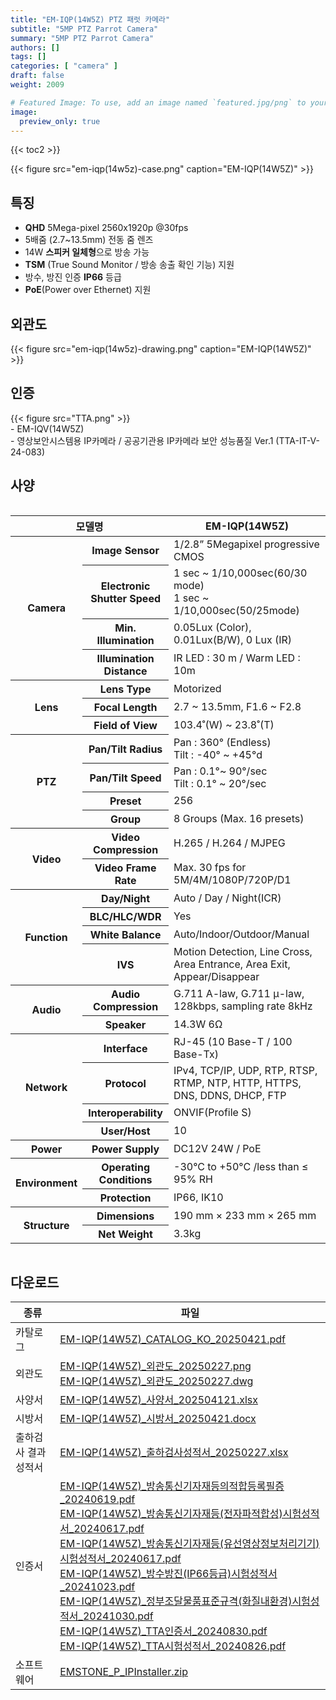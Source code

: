 ```yaml
---
title: "EM-IQP(14W5Z) PTZ 패럿 카메라"
subtitle: "5MP PTZ Parrot Camera"
summary: "5MP PTZ Parrot Camera"
authors: []
tags: []
categories: [ "camera" ]
draft: false
weight: 2009

# Featured Image: To use, add an image named `featured.jpg/png` to your page's folder.
image:
  preview_only: true
---
```


{{< toc2 >}}

<div class="container">
<div class="row justify-content-center align-items-center">
<div class="col-sm-8">

{{< figure src="em-iqp(14w5z)-case.png" caption="EM-IQP(14W5Z)" >}}

</div>
</div>
</div>

<div class="container">
<div class="row justify-content-center">
<div class="col-sm-8 pl-0">

## 특징

- **QHD** 5Mega-pixel 2560x1920p @30fps
- 5배줌 (2.7~13.5mm) 전동 줌 렌즈
- 14W **스피커 일체형**으로 방송 가능
- **TSM** (True Sound Monitor / 방송 송출 확인 기능) 지원
- 방수, 방진 인증 **IP66** 등급
- **PoE**(Power over Ethernet) 지원

</div>
<div class="col-sm-4 pl-0">

## 외관도

{{< figure src="em-iqp(14w5z)-drawing.png" caption="EM-IQP(14W5Z)" >}}

</div>
</div>
</div>

## 인증
<div class="container">
<div class="row align-items-top">
<div class="col-sm-1">
{{< figure src="TTA.png" >}} 
</div>
<div class="col-sm-11">
- EM-IQV(14W5Z)<br>
- 영상보안시스템용 IP카메라 / 공공기관용 IP카메라 보안 성능품질 Ver.1 (TTA-IT-V-24-083)
</div>
</div>
</div>


## 사양

<div style="overflow-x: auto">
<table class="spec">
<thead>
<tr>
<th colspan="2">모델명</th>
<th>EM-IQP(14W5Z)</th>
</tr>
</thead>
<tbody>
<tr>
<th rowspan="4">Camera</th>
<th>Image Sensor</th>
<td>1/2.8” 5Megapixel progressive CMOS</td>
</tr>
<tr>
<th>Electronic<br>Shutter Speed</th>
<td>1 sec ~ 1/10,000sec(60/30 mode)<br>1 sec ~ 1/10,000sec(50/25mode)</td>
</tr>
<tr>
<th>Min. Illumination</th>
<td>0.05Lux (Color), 0.01Lux(B/W), 0 Lux (IR)</td>
</tr>
<tr>
<th>Illumination Distance</th>
<td>IR LED : 30 m / Warm LED : 10m</td>
</tr>
<tr>
<th rowspan="3">Lens</th>
<th>Lens Type</th>
<td>Motorized</td>
</tr>
<tr>
<th>Focal Length</th>
<td>2.7 ~ 13.5mm, F1.6 ~ F2.8</td>
</tr>
<tr>
<th>Field of View</th>
<td>103.4˚(W) ~ 23.8˚(T)</td>
</tr>
<th rowspan="4">PTZ</th>
<th>Pan/Tilt Radius</th>
<td>Pan : 360° (Endless) <br> Tilt : -40° ~ +45°d</td>
</tr>
<tr>
<th>Pan/Tilt Speed</th>
<td>Pan : 0.1°~ 90°/sec <br> Tilt : 0.1° ~ 20°/sec</td>
</tr>
<tr>
<th>Preset</th>
<td>256</td>
</tr>
<tr>
<th>Group</th>
<td>8 Groups (Max. 16 presets)</td>
</tr>
<tr>
<th rowspan="2">Video</th>
<th>Video Compression</th>
<td>H.265 / H.264 / MJPEG</td>
</tr>
<tr>
<th>Video Frame Rate</th>
<td>Max. 30 fps for 5M/4M/1080P/720P/D1</td>
</tr>
<tr>
<th rowspan="4">Function</th>
<th>Day/Night</th>
<td>Auto / Day / Night(ICR)</td>
</tr>
<tr>
<th>BLC/HLC/WDR</th>
<td>Yes</td>
</tr>
<tr>
<th>White Balance</th>
<td>Auto/Indoor/Outdoor/Manual</td>
</tr>
<tr>
<th>IVS</th>
<td>Motion Detection, Line Cross, Area Entrance, Area Exit, Appear/Disappear</td>
</tr>
<tr>
<th rowspan="2">Audio</th>
<th>Audio Compression</th>
<td>G.711 A-law, G.711 μ-law, 128kbps, sampling rate 8kHz</td>
</tr>
<tr>
<th>Speaker</th>
<td>14.3W 6Ω</td>
</tr>
<tr>
<th rowspan="4">Network</th>
<th>Interface</th>
<td>RJ-45 (10 Base-T / 100 Base-Tx)</td>
</tr>
<tr>
<th>Protocol</th>
<td>IPv4, TCP/IP, UDP, RTP, RTSP, RTMP, NTP, HTTP, HTTPS, DNS, DDNS, DHCP, FTP</td>
</tr>
<tr>
<th>Interoperability</th>
<td>ONVIF(Profile S)</td>
</tr>
<tr>
<th>User/Host</th>
<td>10</td>
</tr>
<tr>
<th rowspan>Power</th>
<th>Power Supply</th>
<td>DC12V 24W / PoE</td>
</tr>
<tr>
<th rowspan="2">Environment</th>
<th>Operating Conditions</th>
<td>-30°C to +50°C /less than ≤ 95% RH</td>
</tr>
<tr>
<th>Protection</th>
<td>IP66, IK10</td>
</tr>
<tr>
<th rowspan="2">Structure</th>
<th>Dimensions</th>
<td>190 mm × 233 mm × 265 mm</td>
</tr>
<tr>
<th>Net Weight</th>
<td>3.3kg</td>
</tr>

</tbody>
</table>
</div>

## 다운로드

종류 | 파일
---- | ----
카탈로그 | [EM-IQP(14W5Z)_CATALOG_KO_20250421.pdf](https://www.emstone.com/data/sales/ko/EM-IQP(14W5Z)_CATALOG_KO_20250421.pdf)
외관도 | [EM-IQP(14W5Z)_외관도_20250227.png](https://www.emstone.com/data/sales/ko/EM-IQP(14W5Z)_외관도_20250227.png)<br>[EM-IQP(14W5Z)_외관도_20250227.dwg](https://www.emstone.com/data/sales/ko/EM-IQP(14W5Z)_외관도_20250227.dwg)
사양서 | [EM-IQP(14W5Z)_사양서_202504121.xlsx](https://www.emstone.com/data/sales/ko/EM-IQP(14W5Z)_사양서_202504121.xlsx)
시방서 | [EM-IQP(14W5Z)_시방서_20250421.docx](https://www.emstone.com/data/sales/ko/EM-IQP(14W5Z)_시방서_20250421.docx)
출하검사 결과 성적서 | [EM-IQP(14W5Z)_출하검사성적서_20250227.xlsx](https://www.emstone.com/data/sales/ko/EM-IQP(14W5Z)_출하검사성적서_20250227.xlsx)
인증서 | [EM-IQP(14W5Z)_방송통신기자재등의적합등록필증_20240619.pdf](https://www.emstone.com/data/sales/ko/EM-IQP(14W5Z)_방송통신기자재등의적합등록필증_20240619.pdf)<br>[EM-IQP(14W5Z)_방송통신기자재등(전자파적합성)시험성적서_20240617.pdf](https://www.emstone.com/data/sales/ko/EM-IQP(14W5Z)_방송통신기자재등(전자파적합성)시험성적서_20240617.pdf)<br>[EM-IQP(14W5Z)_방송통신기자재등(유선영상정보처리기기)시험성적서_20240617.pdf](https://www.emstone.com/data/sales/ko/EM-IQP(14W5Z)_방송통신기자재등(유선영상정보처리기기)시험성적서_20240617.pdf)<br>[EM-IQP(14W5Z)_방수방진(IP66등급)시험성적서_20241023.pdf](https://www.emstone.com/data/sales/ko/EM-IQP(14W5Z)_방수방진(IP66등급)시험성적서_20241023.pdf)<br>[EM-IQP(14W5Z)_정부조달물품표준규격(화질내환경)시험성적서_20241030.pdf](https://www.emstone.com/data/sales/ko/EM-IQP(14W5Z)_정부조달물품표준규격(화질내환경)시험성적서_20241030.pdf)<br>[EM-IQP(14W5Z)_TTA인증서_20240830.pdf](https://www.emstone.com/data/sales/ko/EM-IQP(14W5Z)_TTA인증서_20240830.pdf)<br>[EM-IQP(14W5Z)_TTA시험성적서_20240826.pdf](https://www.emstone.com/data/sales/ko/EM-IQP(14W5Z)_TTA시험성적서_20240826.pdf)
소프트웨어 | [EMSTONE_P_IPInstaller.zip](https://www.emstone.com/data/sales/ko/EMSTONE_P_IPInstaller.zip)
